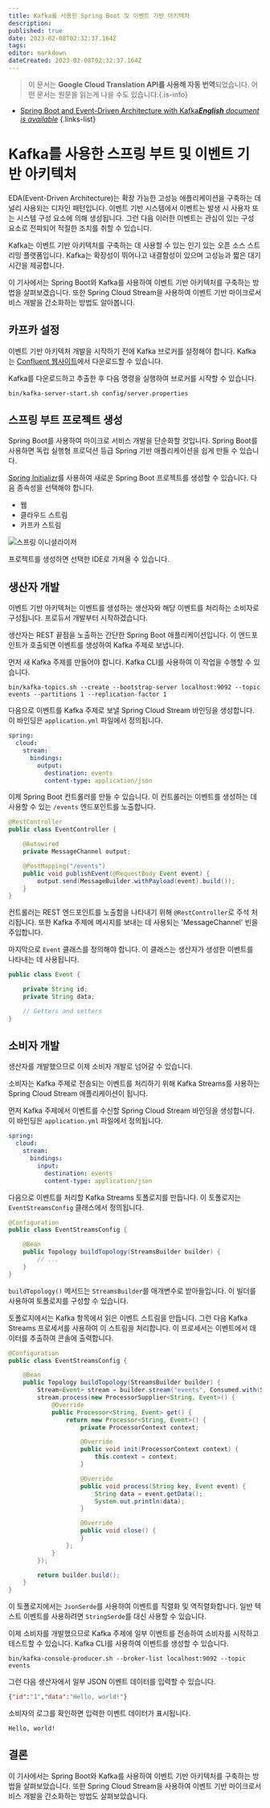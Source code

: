 ```yaml
---
title: Kafka를 사용한 Spring Boot 및 이벤트 기반 아키텍처
description: 
published: true
date: 2023-02-08T02:32:37.164Z
tags: 
editor: markdown
dateCreated: 2023-02-08T02:32:37.164Z
---
```


> 이 문서는 **Google Cloud Translation API를 사용해 자동 번역**되었습니다.
어떤 문서는 원문을 읽는게 나을 수도 있습니다.{.is-info}



- [Spring Boot and Event-Driven Architecture with Kafka***English** document is available*](/en/Knowledge-base/Spring-Boot/spring-boot-and-event-driven-architecture-with-kafka)
{.links-list}


# Kafka를 사용한 스프링 부트 및 이벤트 기반 아키텍처

EDA(Event-Driven Architecture)는 확장 가능한 고성능 애플리케이션을 구축하는 데 널리 사용되는 디자인 패턴입니다. 이벤트 기반 시스템에서 이벤트는 발생 시 사용자 또는 시스템 구성 요소에 의해 생성됩니다. 그런 다음 이러한 이벤트는 관심이 있는 구성 요소로 전파되어 적절한 조치를 취할 수 있습니다.

Kafka는 이벤트 기반 아키텍처를 구축하는 데 사용할 수 있는 인기 있는 오픈 소스 스트리밍 플랫폼입니다. Kafka는 확장성이 뛰어나고 내결함성이 있으며 고성능과 짧은 대기 시간을 제공합니다.

이 기사에서는 Spring Boot와 Kafka를 사용하여 이벤트 기반 아키텍처를 구축하는 방법을 살펴보겠습니다. 또한 Spring Cloud Stream을 사용하여 이벤트 기반 마이크로서비스 개발을 간소화하는 방법도 알아봅니다.

## 카프카 설정

이벤트 기반 아키텍처 개발을 시작하기 전에 Kafka 브로커를 설정해야 합니다. Kafka는 [Confluent 웹사이트](https://www.confluent.io/download/)에서 다운로드할 수 있습니다.

Kafka를 다운로드하고 추출한 후 다음 명령을 실행하여 브로커를 시작할 수 있습니다.

```
bin/kafka-server-start.sh config/server.properties
```

## 스프링 부트 프로젝트 생성

Spring Boot를 사용하여 마이크로 서비스 개발을 단순화할 것입니다. Spring Boot를 사용하면 독립 실행형 프로덕션 등급 Spring 기반 애플리케이션을 쉽게 만들 수 있습니다.

[Spring Initializr](https://start.spring.io/)를 사용하여 새로운 Spring Boot 프로젝트를 생성할 수 있습니다. 다음 종속성을 선택해야 합니다.

- 웹
- 클라우드 스트림
- 카프카 스트림

![스프링 이니셜라이저](https://i.imgur.com/RgC5koh.png)

프로젝트를 생성하면 선택한 IDE로 가져올 수 있습니다.

## 생산자 개발

이벤트 기반 아키텍처는 이벤트를 생성하는 생산자와 해당 이벤트를 처리하는 소비자로 구성됩니다. 프로듀서 개발부터 시작하겠습니다.

생산자는 REST 끝점을 노출하는 간단한 Spring Boot 애플리케이션입니다. 이 엔드포인트가 호출되면 이벤트를 생성하여 Kafka 주제로 보냅니다.

먼저 새 Kafka 주제를 만들어야 합니다. Kafka CLI를 사용하여 이 작업을 수행할 수 있습니다.

```
bin/kafka-topics.sh --create --bootstrap-server localhost:9092 --topic events --partitions 1 --replication-factor 1
```

다음으로 이벤트를 Kafka 주제로 보낼 Spring Cloud Stream 바인딩을 생성합니다. 이 바인딩은 `application.yml` 파일에서 정의됩니다.

```yaml
spring:
  cloud:
    stream:
      bindings:
        output:
          destination: events
          content-type: application/json
```

이제 Spring Boot 컨트롤러를 만들 수 있습니다. 이 컨트롤러는 이벤트를 생성하는 데 사용할 수 있는 `/events` 엔드포인트를 노출합니다.

```java
@RestController
public class EventController {

    @Autowired
    private MessageChannel output;

    @PostMapping("/events")
    public void publishEvent(@RequestBody Event event) {
        output.send(MessageBuilder.withPayload(event).build());
    }
}
```

컨트롤러는 REST 엔드포인트를 노출함을 나타내기 위해 `@RestController`로 주석 처리됩니다. 또한 Kafka 주제에 메시지를 보내는 데 사용되는 'MessageChannel' 빈을 주입합니다.

마지막으로 `Event` 클래스를 정의해야 합니다. 이 클래스는 생산자가 생성한 이벤트를 나타내는 데 사용됩니다.

```java
public class Event {

    private String id;
    private String data;

    // Getters and setters
}
```

## 소비자 개발

생산자를 개발했으므로 이제 소비자 개발로 넘어갈 수 있습니다.

소비자는 Kafka 주제로 전송되는 이벤트를 처리하기 위해 Kafka Streams를 사용하는 Spring Cloud Stream 애플리케이션이 됩니다.

먼저 Kafka 주제에서 이벤트를 수신할 Spring Cloud Stream 바인딩을 생성합니다. 이 바인딩은 `application.yml` 파일에서 정의됩니다.

```yaml
spring:
  cloud:
    stream:
      bindings:
        input:
          destination: events
          content-type: application/json
```

다음으로 이벤트를 처리할 Kafka Streams 토폴로지를 만듭니다. 이 토폴로지는 `EventStreamsConfig` 클래스에서 정의됩니다.

```java
@Configuration
public class EventStreamsConfig {

    @Bean
    public Topology buildTopology(StreamsBuilder builder) {
        // ...
    }
}
```

`buildTopology()` 메서드는 `StreamsBuilder`를 매개변수로 받아들입니다. 이 빌더를 사용하여 토폴로지를 구성할 수 있습니다.

토폴로지에서는 Kafka 항목에서 읽은 이벤트 스트림을 만듭니다. 그런 다음 Kafka Streams 프로세서를 사용하여 이 스트림을 처리합니다. 이 프로세서는 이벤트에서 데이터를 추출하여 콘솔에 출력합니다.

```java
@Configuration
public class EventStreamsConfig {

    @Bean
    public Topology buildTopology(StreamsBuilder builder) {
        Stream<Event> stream = builder.stream("events", Consumed.with(Serdes.String(), new JsonSerde<>(Event.class)));
        stream.process(new ProcessorSupplier<String, Event>() {
            @Override
            public Processor<String, Event> get() {
                return new Processor<String, Event>() {
                    private ProcessorContext context;

                    @Override
                    public void init(ProcessorContext context) {
                        this.context = context;
                    }

                    @Override
                    public void process(String key, Event event) {
                        String data = event.getData();
                        System.out.println(data);
                    }

                    @Override
                    public void close() {
                    }
                };
            }
        });

        return builder.build();
    }
}
```

이 토폴로지에서는 `JsonSerde`를 사용하여 이벤트를 직렬화 및 역직렬화합니다. 일반 텍스트 이벤트를 사용하려면 `StringSerde`를 대신 사용할 수 있습니다.

이제 소비자를 개발했으므로 Kafka 주제에 일부 이벤트를 전송하여 소비자를 시작하고 테스트할 수 있습니다. Kafka CLI를 사용하여 이벤트를 생성할 수 있습니다.

```
bin/kafka-console-producer.sh --broker-list localhost:9092 --topic events
```

그런 다음 생산자에서 일부 JSON 이벤트 데이터를 입력할 수 있습니다.

```json
{"id":"1","data":"Hello, world!"}
```

소비자의 로그를 확인하면 입력한 이벤트 데이터가 표시됩니다.

```
Hello, world!
```

## 결론

이 기사에서는 Spring Boot와 Kafka를 사용하여 이벤트 기반 아키텍처를 구축하는 방법을 살펴보았습니다. 또한 Spring Cloud Stream을 사용하여 이벤트 기반 마이크로서비스 개발을 간소화하는 방법도 살펴보았습니다.